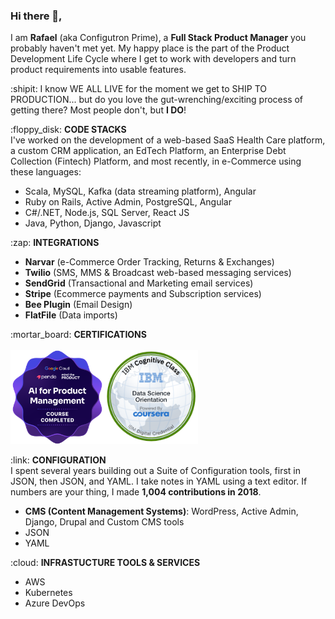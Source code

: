 ### Hi there 👋,
I am **Rafael** (aka Configutron Prime), a **Full Stack Product Manager** you probably haven't met yet. My happy place is the part of the Product Development Life Cycle where I get to work with developers and turn product requirements into usable features.

:shipit: I know WE ALL LIVE for the moment we get to SHIP TO PRODUCTION... but do you love the gut-wrenching/exciting process of getting there? Most people don't, but <b>I DO</b>!</br> 

<p>
:floppy_disk:  <b>CODE STACKS</b></br>
I've worked on the development of a web-based SaaS Health Care platform, a custom CRM application, an EdTech Platform, an Enterprise Debt Collection (Fintech) Platform, and most recently, in e-Commerce using these languages:
<ul>
<li>Scala, MySQL, Kafka (data streaming platform), Angular</li>
<li>Ruby on Rails, Active Admin, PostgreSQL, Angular</li>
<li>C#/.NET, Node.js, SQL Server, React JS</li>
  <li>Java, Python, Django, Javascript</li>  
</ul>  
</p>

<p>
:zap: <b>INTEGRATIONS</b>
<ul>
<li><b>Narvar</b> (e-Commerce Order Tracking, Returns & Exchanges)</li>
<li><b>Twilio</b> (SMS, MMS & Broadcast web-based messaging services)</li>
<li><b>SendGrid</b> (Transactional and Marketing email services)</li>
<li><b>Stripe</b> (Ecommerce payments and Subscription services)</li> 
<li><b>Bee Plugin</b> (Email Design)</li>
<li><b>FlatFile</b> (Data imports)</li>
</ul>  
</p>

<p>
:mortar_board: <b>CERTIFICATIONS</b></br>
</br>
<img class="image-align-left" src="Images/ai-for-product-management.png" width=150/><img class="image-align-left" src="Images/data-science-orientation.png" width=150/>  
</p>
<p>
:link: <b>CONFIGURATION</b></br>
I spent several years building out a Suite of Configuration tools, first in JSON, then JSON, and YAML. I take notes in YAML using a text editor. If numbers are your thing, I made <b>1,004 contributions in 2018</b>.</br>
<ul>
<li><b>CMS (Content Management Systems)</b>: WordPress, Active Admin, Django, Drupal and Custom CMS tools</li>
<li>JSON</li>
<li>YAML</li>
</ul>  
</p>
<p>
:cloud: <b>INFRASTUCTURE TOOLS & SERVICES</b>
<ul>
<li>AWS</li>
<li>Kubernetes</li>  
<li>Azure DevOps</li>
</ul>  
</p>

<!--

<img src="Images/ai-for-product-management.png" width=250>
<img src="Images/data-science-orientation.png" width=250>

**rafabkny/rafabkny** is a ✨ _special_ ✨ repository because its `README.md` (this file) appears on your GitHub profile.

Here are some ideas to get you started:

- 🔭 I’m currently working on ...
- 🌱 I’m currently learning ...
- 👯 I’m looking to collaborate on ...
- 🤔 I’m looking for help with ...
- 💬 Ask me about ...
- 📫 How to reach me: ...
- 😄 Pronouns: ...
- ⚡ Fun fact: ...
-->
